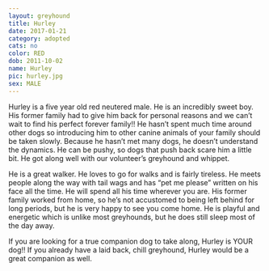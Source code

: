 ```yaml
---
layout: greyhound
title: Hurley
date: 2017-01-21
category: adopted
cats: no
color: RED
dob: 2011-10-02
name: Hurley
pic: hurley.jpg
sex: MALE
---
```


Hurley is a five year old red neutered male.  He is an incredibly sweet boy.  His former family had to give him back for personal reasons and we can’t wait to find his perfect forever family!!  He hasn’t spent much time around other dogs so introducing him to other canine animals of your family should be taken slowly.  Because he hasn’t met many dogs, he doesn’t understand the dynamics.  He can be pushy, so dogs that push back scare him a little bit.  He got along well with our volunteer’s greyhound and whippet.

He is a great walker.  He loves to go for walks and is fairly tireless.  He meets people along the way with tail wags and has “pet me please” written on his face all the time.  He will spend all his time wherever you are.  His former family worked from home, so he’s not accustomed to being left behind for long periods, but he is very happy to see you come home.  He is playful and energetic which is unlike most greyhounds, but he does still sleep most of the day away.

If you are looking for a true companion dog to take along, Hurley is YOUR dog!!  If you already have a laid back, chill greyhound, Hurley would be a great companion as well.
